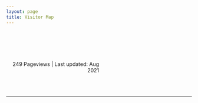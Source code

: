 ```yaml
---
layout: page
title: Visitor Map
---
```

 <br>  <br>  <br>  <br> 


<div id="clustrmaps-widget" style="width:50%" align="center">
<script type="text/javascript" id="clstr_globe" src="//clustrmaps.com/globe.js?d=bIj584gdK6tPCkxZj49gFZQ_UthrAuTyceeJnEvEwv0"></script>
<p align = "right"> 249 Pageviews | Last updated: Aug 2021 </p>
<br>
</div> 

<br> 
<hr> 
<br> 

<!-- <div align="center">
<img src="//clustrmaps.com/map_v2.png?cl=ffffff&w=890&t=m&d=bIj584gdK6tPCkxZj49gFZQ_UthrAuTyceeJnEvEwv0">
</div> -->


